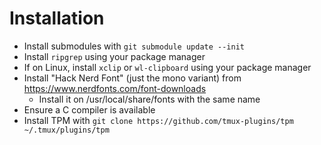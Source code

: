 # Installation
- Install submodules with `git submodule update --init`
- Install `ripgrep` using your package manager
- If on Linux, install `xclip` or `wl-clipboard` using your package manager
- Install "Hack Nerd Font" (just the mono variant) from https://www.nerdfonts.com/font-downloads
    - Install it on /usr/local/share/fonts with the same name
- Ensure a C compiler is available
- Install TPM with `git clone https://github.com/tmux-plugins/tpm ~/.tmux/plugins/tpm`

